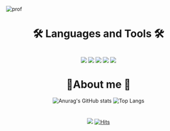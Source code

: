 ![prof](https://github.com/5solemi5/5solemi5/assets/104000117/47aec60f-fce0-487e-8020-57997822d4c3)

<div align="center"> 

# 🛠  Languages and Tools 🛠



<br>
 <img src="https://img.shields.io/badge/Python-7456AB?style=for-the-badge&logo=Python&logoColor=white">
<img src="https://img.shields.io/badge/JAVA-34396?style=for-the-badge&logo=JAVA&logoColor=white">
<img src="https://img.shields.io/badge/JavaScript-FFFF00?style=for-the-badge&logo=JavaScript&logoColor=white"/>
<img src="https://img.shields.io/badge/TensorFlow-FF6F00?style=for-the-badge&logo=TensorFlow&logoColor=white">
<img src="https://img.shields.io/badge/MySQL-4479A1?style=for-the-badge&logo=MySQL&logoColor=white"> 
</br>

<div align="center">

# 🌱About me 🌱

![Anurag's GitHub stats](https://github-readme-stats.vercel.app/api?username=5solemi5&show_icons=true&theme=radical) ![Top Langs](https://github-readme-stats.vercel.app/api/top-langs/?username=5solemi5&layout=compact)

# 

![](https://komarev.com/ghpvc/?username=your-github-5solemi5&color=ff69b4) [![Hits](https://hits.seeyoufarm.com/api/count/incr/badge.svg?url=https://github.com/5solemi5&count_bg=%2329BEE4&title_bg=%23555555&icon=&icon_color=%23E7E7E7&title=hits&edge_flat=false)](https://hits.seeyoufarm.com)

</div>

<!--
**5solemi5/5solemi5** is a ✨ _special_ ✨ repository because its `README.md` (this file) appears on your GitHub profile.

Here are some ideas to get you started:

- 🔭 I’m currently working on ...
- 🌱 I’m currently learning ...
- 👯 I’m looking to collaborate on ...
- 🤔 I’m looking for help with ...
- 💬 Ask me about ...
- 📫 How to reach me: ...
- 😄 Pronouns: ...
- ⚡ Fun fact: ...
-->
